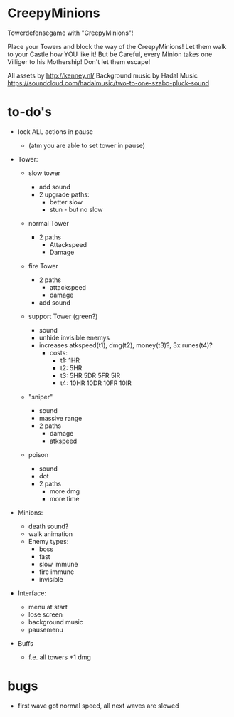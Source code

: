 # CreepyMinions
Towerdefensegame with "CreepyMinions"!

Place your Towers and block the way of the CreepyMinions! Let them walk to your Castle how YOU like it! But be Careful, every Minion takes one Villiger to his Mothership! Don't let them escape!


All assets by http://kenney.nl/
Background music by Hadal Music
https://soundcloud.com/hadalmusic/two-to-one-szabo-pluck-sound

# to-do's
- lock ALL actions in pause
    - (atm you are able to set tower in pause)

- Tower:
    - slow tower
        - add sound
        - 2 upgrade paths:
            - better slow
            - stun - but no slow
    - normal Tower
        - 2 paths
            - Attackspeed
            - Damage
    - fire Tower
        - 2 paths
            - attackspeed
            - damage
        - add sound

    - support Tower (green?)
        - sound
        - unhide invisible enemys
        - increases atkspeed(t1), dmg(t2), money(t3)?, 3x runes(t4)?
            - costs:
                - t1: 1HR
                - t2: 5HR
                - t3: 5HR 5DR 5FR 5IR
                - t4: 10HR 10DR 10FR 10IR
    - "sniper"
        - sound
        - massive range
        - 2 paths
            - damage
            - atkspeed
    - poison
        - sound
        - dot
        - 2 paths
            - more dmg
            - more time
    

- Minions:
    - death sound?
    - walk animation
    - Enemy types:
        - boss
        - fast
        - slow immune
        - fire immune
        - invisible


- Interface:
    - menu at start
    - lose screen
    - background music
    - pausemenu

- Buffs
    - f.e. all towers +1 dmg
    
    
# bugs
- first wave got normal speed, all next waves are slowed